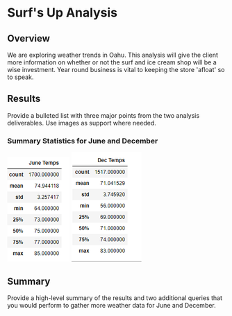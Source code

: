 # Surf's Up Analysis 
## Overview 
We are exploring weather trends in Oahu. This analysis will give the client more information on whether or not the surf and ice cream shop will be a wise investment. Year round business is vital to keeping the store 'afloat' so to speak. 


## Results

Provide a bulleted list with three major points from the two analysis deliverables. Use images as support where needed.

### Summary Statistics for June and December
![June_Temps](/Resources/june_temps.png) ![Dec_Temps](/Resources/dec_temps.png)



## Summary 
Provide a high-level summary of the results and two additional queries that you would perform to gather more weather data for June and December.
